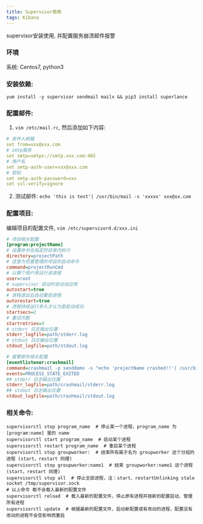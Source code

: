 ```yaml
---
title: Supervisor使用
tags: Kibana
---
```


supervisor安装使用, 并配置服务崩溃邮件报警

### 环境
系统: Centos7, python3

### 安装依赖: 
```shell
yum install -y supervisor sendmail mailx && pip3 install superlance
```

### 配置邮件:

1. `vim /etc/mail.rc`, 然后添加如下内容:  
```yaml
# 发件人邮箱
set from=xxx@xxx.com  
# smtp服务
set smtp=smtps://smtp.xxx.com:465  
# 用户名
set smtp-auth-user=xxx@xxx.com  
# 密码
set smtp-auth-password=xxx  
set ssl-verify=ignore
```
2. 测试邮件: `echo 'this is test'| /usr/bin/mail -s 'xxxxx' xxx@xx.com`

### 配置项目:

编辑项目的配置文件, `vim /etc/supervisord.d/xxx.ini`

```ini
# 项目相关配置
[program:projectName]
# 设置命令在指定的目录内执行
directory=projectPath
# 这里为您要管理的项目的启动命令
command=projectRunCmd
# 以哪个用户来运行该进程
user=root
# supervisor 启动时自动该应用
autostart=true
# 进程退出后自动重启进程
autorestart=true
# 进程持续运行多久才认为是启动成功
startsecs=2
# 重试次数
startretries=3
# stderr 日志输出位置
stderr_logfile=path/stderr.log
# stdout 日志输出位置
stdout_logfile=path/stdout.log
```

```ini
# 报警邮件相关配置
[eventlistener:crashmail]
command=crashmail -p senddemo -s "echo 'projectName crashed!!'| /usr/bin/mail -s 'projectName' xxx@xx.com,xxx@xx.com"
events=PROCESS_STATE_EXITED
## stderr 日志输出位置
stderr_logfile=path/crashmail/stderr.log
## stdout 日志输出位置
stdout_logfile=path/crashmail/stdout.log
```


### 相关命令: 
```shell
supervisorctl stop program_name  # 停止某一个进程，program_name 为 [program:name] 里的 name
supervisorctl start program_name  # 启动某个进程
supervisorctl restart program_name  # 重启某个进程
supervisorctl stop groupworker:  # 结束所有属于名为 groupworker 这个分组的进程 (start，restart 同理)
supervisorctl stop groupworker:name1  # 结束 groupworker:name1 这个进程 (start，restart 同理)
supervisorctl stop all  # 停止全部进程，注：start、restartUnlinking stale socket /tmp/supervisor.sock
# 以上命令 都不会载入最新的配置文件
supervisorctl reload  # 载入最新的配置文件，停止原有进程并按新的配置启动、管理所有进程
supervisorctl update  # 根据最新的配置文件，启动新配置或有改动的进程，配置没有改动的进程不会受影响而重启
```